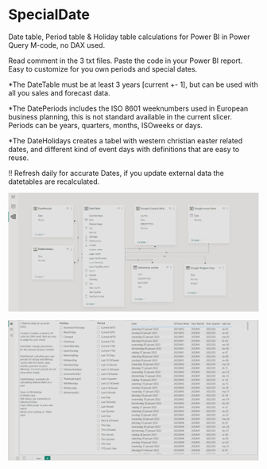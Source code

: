 # SpecialDate
Date table, Period table &amp; Holiday table calculations for Power BI in Power Query M-code, no DAX used.

Read comment in the 3 txt files. Paste the code in your Power BI report. Easy to customize for you own periods and special dates. 

*The DateTable must be at least 3 years [current +- 1], but can be used with all you sales and forecast data. 

*The DatePeriods includes the ISO 8601 weeknumbers used in European business planning, this is not standard available in the current slicer. Periods can be years, quarters, months, ISOweeks or days. 

*The DateHolidays creates a tabel with western christian easter related dates, and different kind of event days with definitions that are easy to reuse.

!! Refresh daily for accurate Dates, if you update external data the datetables are recalculated.

![modelview.png](modelview.png)

![Reportview.png](Reportview.png)
